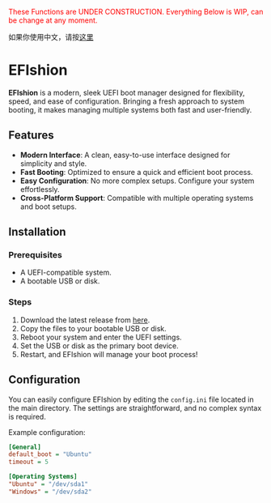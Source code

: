 <span style="color:red">These Functions are UNDER CONSTRUCTION. Everything Below is WIP, can be change at any moment.</span> 

如果你使用中文，请按[这里](/zh_cn.md "中文内容")

# EFIshion

**EFIshion** is a modern, sleek UEFI boot manager designed for flexibility, speed, and ease of configuration. Bringing a fresh approach to system booting, it makes managing multiple systems both fast and user-friendly.

## Features

- **Modern Interface**: A clean, easy-to-use interface designed for simplicity and style.
- **Fast Booting**: Optimized to ensure a quick and efficient boot process.
- **Easy Configuration**: No more complex setups. Configure your system effortlessly.
- **Cross-Platform Support**: Compatible with multiple operating systems and boot setups.

## Installation

### Prerequisites
- A UEFI-compatible system.
- A bootable USB or disk.

### Steps
1. Download the latest release from [here](#).
2. Copy the files to your bootable USB or disk.
3. Reboot your system and enter the UEFI settings.
4. Set the USB or disk as the primary boot device.
5. Restart, and EFIshion will manage your boot process!

## Configuration

You can easily configure EFIshion by editing the `config.ini` file located in the main directory. The settings are straightforward, and no complex syntax is required.

Example configuration:

```ini
[General]
default_boot = "Ubuntu"
timeout = 5

[Operating Systems]
"Ubuntu" = "/dev/sda1"
"Windows" = "/dev/sda2"
